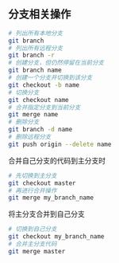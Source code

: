 ## 分支相关操作

```bash
# 列出所有本地分支
git branch
# 列出所有远程分支
git branch -r 
# 创建分支，但仍然停留在当前分支
git branch name
# 创建一个分支并切换到该分支
git checkout -b name
# 切换分支
git checkout name
# 合并指定分支到当前分支
git merge name
# 删除分支
git branch -d name
# 删除远程分支
git push origin --delete name
```



合并自己分支的代码到主分支时

```bash
# 先切换到主分支
git checkout master
# 再进行合并操作
git merge my_branch_name
```



将主分支合并到自己分支

```bash
# 切换到自己分支
git checkout my_branch_name
# 合并主分支代码
git merge master
```

